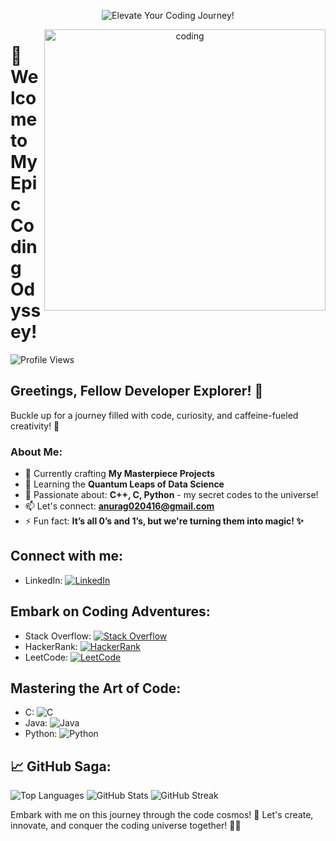 <!-- Add a vibrant and exciting header -->
<p align="center">
  <img src="https://img.shields.io/badge/✨-Elevate%20Your%20Coding%20Journey!-%230a0a0a" alt="Elevate Your Coding Journey!"/>
</p>

<!-- Add an epic coding gif -->
<p align="center">
  <img align="right" alt="coding" width="450" src="https://media1.giphy.com/media/v1.Y2lkPTc5MGI3NjExNGI5MjEwZWYwN2UyOWJkZmYyYzU2OWE4MDZlODAyY2NhNDNmMTA3MSZjdD1n/qgQUggAC3Pfv687qPC/giphy.gif">
</p>

# 🚀 Welcome to My Epic Coding Odyssey!

<p align="left"> 
  <img src="https://komarev.com/ghpvc/?username=krsna016&label=Profile%20views&color=0e75b6&style=flat" alt="Profile Views" />
</p>

## Greetings, Fellow Developer Explorer! 🚀

Buckle up for a journey filled with code, curiosity, and caffeine-fueled creativity! 🌟

### About Me:
- 🔭 Currently crafting **My Masterpiece Projects**
- 🌱 Learning the **Quantum Leaps of Data Science**
- 💬 Passionate about: **C++, C, Python** - my secret codes to the universe!
- 📫 Let's connect: **anurag020416@gmail.com**
- ⚡ Fun fact: **It’s all 0’s and 1’s, but we're turning them into magic! ✨**

## Connect with me:
- LinkedIn: [![LinkedIn](https://img.shields.io/badge/LinkedIn-%40016anuragpareek-%230a0a0a?logo=linkedin&style=social)](https://www.linkedin.com/in/016anuragpareek)

## Embark on Coding Adventures:
- Stack Overflow: [![Stack Overflow](https://img.shields.io/badge/Stack%20Overflow-krsna__016-%230a0a0a?logo=stackoverflow&style=social)](https://stackoverflow.com/users/krsna_016)
- HackerRank: [![HackerRank](https://img.shields.io/badge/HackerRank-krsna__016-%230a0a0a?logo=hackerrank&style=social)](https://www.hackerrank.com/krsna_016)
- LeetCode: [![LeetCode](https://img.shields.io/badge/LeetCode-krsna__016-%230a0a0a?logo=leetcode&style=social)](https://www.leetcode.com/krsna_016)

## Mastering the Art of Code:
- C: ![C](https://img.shields.io/badge/C-%230a0a0a?logo=c&style=flat-square)
- Java: ![Java](https://img.shields.io/badge/Java-%230a0a0a?logo=java&style=flat-square)
- Python: ![Python](https://img.shields.io/badge/Python-%230a0a0a?logo=python&style=flat-square)

## 📈 GitHub Saga:
![Top Languages](https://github-readme-stats.vercel.app/api/top-langs?username=krsna016&show_icons=true&locale=en&layout=compact&bg_color=0a0a0a&text_color=FFFFFF)
![GitHub Stats](https://github-readme-stats.vercel.app/api?username=krsna016&show_icons=true&locale=en&bg_color=0a0a0a&text_color=FFFFFF)
![GitHub Streak](https://github-readme-streak-stats.herokuapp.com/?user=krsna016&theme=dark&fire=FFDD00&ring=FFDD00)

Embark with me on this journey through the code cosmos! 🌌 Let's create, innovate, and conquer the coding universe together! 🚀✨
